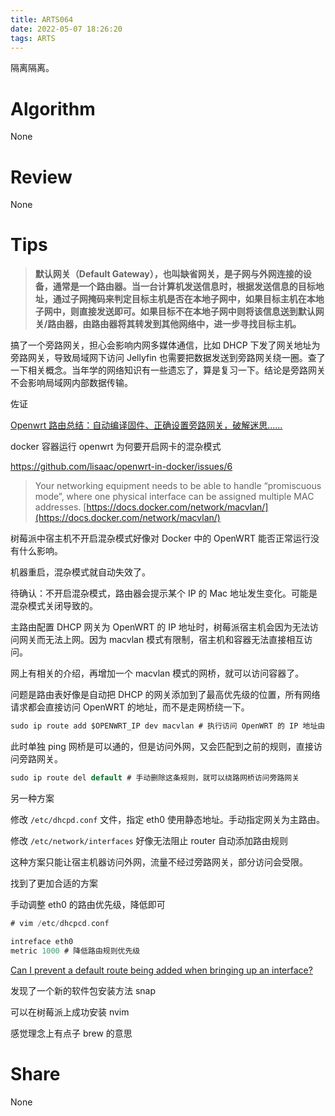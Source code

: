 ```yaml
---
title: ARTS064
date: 2022-05-07 18:26:20
tags: ARTS
---
```


隔离隔离。

<!--more-->

# Algorithm

None

# Review

None

# Tips

> **默认网关（Default Gateway），也叫缺省网关，是子网与外网连接的设备，通常是一个路由器。当一台计算机发送信息时，根据发送信息的目标地址，通过子网掩码来判定目标主机是否在本地子网中，如果目标主机在本地子网中，则直接发送即可。如果目标不在本地子网中则将该信息送到默认网关/路由器，由路由器将其转发到其他网络中，进一步寻找目标主机。**
> 

搞了一个旁路网关，担心会影响内网多媒体通信，比如 DHCP 下发了网关地址为旁路网关，导致局域网下访问 Jellyfin 也需要把数据发送到旁路网关绕一圈。查了一下相关概念。当年学的网络知识有一些遗忘了，算是复习一下。结论是旁路网关不会影响局域网内部数据传输。

佐证

[Openwrt 路由总结：自动编译固件、正确设置旁路网关，破解迷思......](https://blog.lishun.me/openwrt-mega-post)

docker 容器运行 openwrt 为何要开启网卡的混杂模式

https://github.com/lisaac/openwrt-in-docker/issues/6

> Your networking equipment needs to be able to handle “promiscuous mode”, where one physical interface can be assigned multiple MAC addresses.
[https://docs.docker.com/network/macvlan/](https://docs.docker.com/network/macvlan/)
> 

树莓派中宿主机不开启混杂模式好像对 Docker 中的 OpenWRT 能否正常运行没有什么影响。

机器重启，混杂模式就自动失效了。

待确认：不开启混杂模式，路由器会提示某个 IP 的 Mac 地址发生变化。可能是混杂模式关闭导致的。

主路由配置 DHCP 网关为 OpenWRT 的 IP 地址时，树莓派宿主机会因为无法访问网关而无法上网。因为 macvlan 模式有限制，宿主机和容器无法直接相互访问。

网上有相关的介绍，再增加一个 macvlan 模式的网桥，就可以访问容器了。

问题是路由表好像是自动把 DHCP 的网关添加到了最高优先级的位置，所有网络请求都会直接访问 OpenWRT 的地址，而不是走网桥绕一下。

```groovy
sudo ip route add $OPENWRT_IP dev macvlan # 执行访问 OpenWRT 的 IP 地址由网桥路由
```

此时单独 ping 网桥是可以通的，但是访问外网，又会匹配到之前的规则，直接访问旁路网关。

```groovy
sudo ip route del default # 手动删除这条规则，就可以绕路网桥访问旁路网关
```

另一种方案

修改 `/etc/dhcpd.conf` 文件，指定 eth0 使用静态地址。手动指定网关为主路由。

修改 `/etc/network/interfaces` 好像无法阻止 router 自动添加路由规则

这种方案只能让宿主机器访问外网，流量不经过旁路网关，部分访问会受限。

找到了更加合适的方案

手动调整 eth0 的路由优先级，降低即可

```groovy
# vim /etc/dhcpcd.conf

intreface eth0
metric 1000 # 降低路由规则优先级
```

[Can I prevent a default route being added when bringing up an interface?](https://unix.stackexchange.com/a/657438/305653)

发现了一个新的软件包安装方法 snap

可以在树莓派上成功安装 nvim

感觉理念上有点子 brew 的意思

# Share

None
[](https://www.notion.so/25e5ea05703e429081064be35575af1f)
